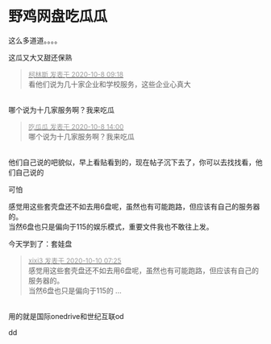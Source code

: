 # 野鸡网盘吃瓜瓜


这么多道道。。。。

这瓜又大又甜还保熟

<div class="quote"><blockquote><font size="2"><a href="https://www.hostloc.com/forum.php?mod=redirect&amp;goto=findpost&amp;pid=9270723&amp;ptid=751708" target="_blank"><font color="#999999">柯林斯 发表于 2020-10-8 09:18</font></a></font><br />
看他们说为几十家企业和学校服务，这些企业心真大</blockquote></div><br />
哪个说为十几家服务啊？我来吃瓜

<div class="quote"><blockquote><font size="2"><a href="https://www.hostloc.com/forum.php?mod=redirect&amp;goto=findpost&amp;pid=9271713&amp;ptid=751708" target="_blank"><font color="#999999">吃瓜瓜 发表于 2020-10-8 14:00</font></a></font><br />
哪个说为十几家服务啊？我来吃瓜</blockquote></div><br />
他们自己说的吧貌似，早上看贴看到的，现在帖子沉下去了，你可以去找找看，他们自己说的

可怕

感觉用这些套壳盘还不如去用6盘呢，虽然也有可能跑路，但应该有自己的服务器的。<br />
当然6盘也只是偏向于115的娱乐模式，重要文件我也不敢往上发。

今天学到了：套娃盘

<div class="quote"><blockquote><font size="2"><a href="https://www.hostloc.com/forum.php?mod=redirect&amp;goto=findpost&amp;pid=9278628&amp;ptid=751708" target="_blank"><font color="#999999">xixi3 发表于 2020-10-10 07:25</font></a></font><br />
感觉用这些套壳盘还不如去用6盘呢，虽然也有可能跑路，但应该有自己的服务器的。<br />
当然6盘也只是偏向于115的 ...</blockquote></div><br />
用的就是国际onedrive和世纪互联od<img id="aimg_g04R6" onclick="zoom(this, this.src, 0, 0, 0)" class="zoom" src="https://cdn.jsdelivr.net/gh/hishis/forum-master/public/images/patch.gif" onmouseover="img_onmouseoverfunc(this)" onload="thumbImg(this)" border="0" alt="" />

dd
